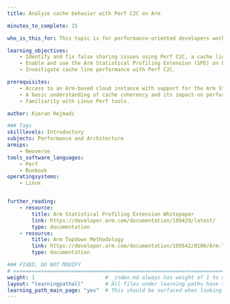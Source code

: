 ```yaml
---
title: Analyze cache behavior with Perf C2C on Arm

minutes_to_complete: 15

who_is_this_for: This topic is for performance-oriented developers working on Arm-based cloud or server systems who want to optimize memory access patterns and investigate cache inefficiencies using Perf C2C and Arm SPE.

learning_objectives: 
    - Identify and fix false sharing issues using Perf C2C, a cache line analysis tool.
    - Enable and use the Arm Statistical Profiling Extension (SPE) on Linux systems.
    - Investigate cache line performance with Perf C2C.

prerequisites:
    - Access to an Arm-based cloud instance with support for the Arm Statistical Profiling Extension (SPE).
    - A basic understanding of cache coherency and its impact on performance.
    - Familiarity with Linux Perf tools.

author: Kieran Hejmadi

### Tags
skilllevels: Introductory
subjects: Performance and Architecture
armips:
    - Neoverse
tools_software_languages:
    - Perf
    - Runbook
operatingsystems:
    - Linux


further_reading:
    - resource:
        title: Arm Statistical Profiling Extension Whitepaper
        link: https://developer.arm.com/documentation/109429/latest/
        type: documentation
    - resource:
        title: Arm Topdown Methodology 
        link: https://developer.arm.com/documentation/109542/0100/Arm-Topdown-methodology
        type: documentation

### FIXED, DO NOT MODIFY
# ================================================================================
weight: 1                       # _index.md always has weight of 1 to order correctly
layout: "learningpathall"       # All files under learning paths have this same wrapper
learning_path_main_page: "yes"  # This should be surfaced when looking for related content. Only set for _index.md of learning path content.
---
```


